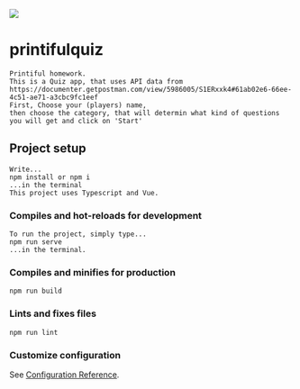 ![](https://github.com/AldisG/Printful-md-gif/blob/main/printful-quiz.gif)

# printifulquiz
```
Printiful homework.
This is a Quiz app, that uses API data from
https://documenter.getpostman.com/view/5986005/S1ERxxk4#61ab02e6-66ee-4c51-ae71-a3cbc9fc1eef
First, Choose your (players) name,
then choose the category, that will determin what kind of questions you will get and click on 'Start'
```
## Project setup
```
Write...
npm install or npm i
...in the terminal
This project uses Typescript and Vue.
```

### Compiles and hot-reloads for development
```
To run the project, simply type...
npm run serve
...in the terminal.
```

### Compiles and minifies for production
```
npm run build
```

### Lints and fixes files
```
npm run lint
```

### Customize configuration
See [Configuration Reference](https://cli.vuejs.org/config/).
